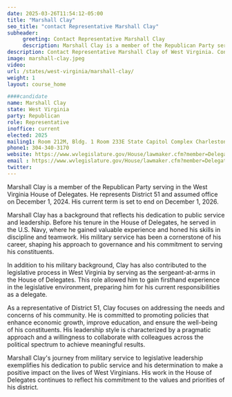 ```yaml
---
date: 2025-03-26T11:54:12-05:00
title: "Marshall Clay"
seo_title: "contact Representative Marshall Clay"
subheader:
     greeting: Contact Representative Marshall Clay
     description: Marshall Clay is a member of the Republican Party serving in the West Virginia House of Delegates. He represents District 51 and assumed office on December 1, 2024. His current term is set to end on December 1, 2026.
description: Contact Representative Marshall Clay of West Virginia. Contact information for Marshall Clay includes email address, phone number, and mailing address.
image: marshall-clay.jpeg
video:
url: /states/west-virginia/marshall-clay/
weight: 1
layout: course_home

####candidate
name: Marshall Clay
state: West Virginia
party: Republican
role: Representative
inoffice: current
elected: 2025
mailing1: Room 212M, Bldg. 1 Room 233E State Capitol Complex Charleston, WV 25305
phone1: 304-340-3170
website: https://www.wvlegislature.gov/House/lawmaker.cfm?member=Delegate%20Clay/
email : https://www.wvlegislature.gov/House/lawmaker.cfm?member=Delegate%20Clay/
twitter: 
---
```

Marshall Clay is a member of the Republican Party serving in the West Virginia House of Delegates. He represents District 51 and assumed office on December 1, 2024. His current term is set to end on December 1, 2026.

Marshall Clay has a background that reflects his dedication to public service and leadership. Before his tenure in the House of Delegates, he served in the U.S. Navy, where he gained valuable experience and honed his skills in discipline and teamwork. His military service has been a cornerstone of his career, shaping his approach to governance and his commitment to serving his constituents.

In addition to his military background, Clay has also contributed to the legislative process in West Virginia by serving as the sergeant-at-arms in the House of Delegates. This role allowed him to gain firsthand experience in the legislative environment, preparing him for his current responsibilities as a delegate.

As a representative of District 51, Clay focuses on addressing the needs and concerns of his community. He is committed to promoting policies that enhance economic growth, improve education, and ensure the well-being of his constituents. His leadership style is characterized by a pragmatic approach and a willingness to collaborate with colleagues across the political spectrum to achieve meaningful results.

Marshall Clay's journey from military service to legislative leadership exemplifies his dedication to public service and his determination to make a positive impact on the lives of West Virginians. His work in the House of Delegates continues to reflect his commitment to the values and priorities of his district.
